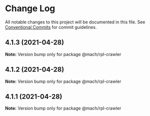 # Change Log

All notable changes to this project will be documented in this file.
See [Conventional Commits](https://conventionalcommits.org) for commit guidelines.

## 4.1.3 (2021-04-28)

**Note:** Version bump only for package @mach/rpl-crawler





## 4.1.2 (2021-04-28)

**Note:** Version bump only for package @mach/rpl-crawler





## 4.1.1 (2021-04-28)

**Note:** Version bump only for package @mach/rpl-crawler
